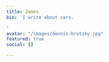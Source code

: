 ```yaml
---
title: James
bio: 'I write about cars.

'
avatar: "/images/dennis-brotzky.jpg"
featured: true
social: []

---
```

